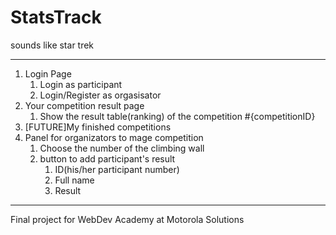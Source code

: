 # StatsTrack 
sounds like star trek 


<hr>

<ol>
    <li>
        Login Page
        <ol>
            <li>Login as participant</li>
            <li>Login/Register as orgasisator</li>
        </ol>
    </li>
    <li>
        Your competition result page
        <ol>
            <li>Show the result table(ranking) of the competition #{competitionID}</li>
        </ol>
    </li>
    <li>[FUTURE]My finished competitions</li>
    <li>
        Panel for organizators to mage competition
        <ol>
            <li>Choose the number of the climbing wall</li>
            <li>
              button to add participant's result
                <ol>
                    <li>ID(his/her participant number)</li>
                    <li>Full name</li>
                    <li>Result</li>
                </ol>
            </li>
        </ol>
    </li>
</ol>

<hr> Final project for WebDev Academy at Motorola Solutions
